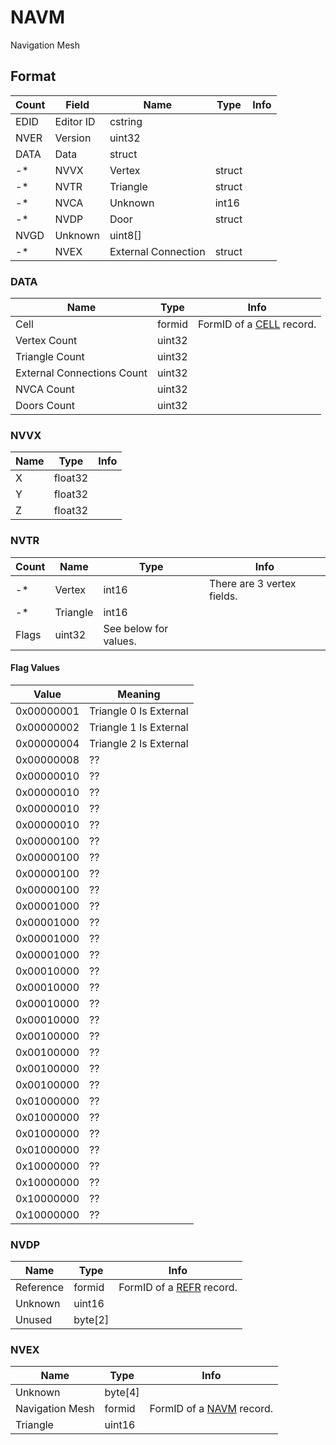 NAVM
====

Navigation Mesh

## Format

Count | Field | Name | Type | Info
------|-------|------|------|-----
 | EDID | Editor ID | cstring |
 | NVER | Version | uint32 |
 | DATA | Data | struct |
-* | NVVX | Vertex | struct |
-* | NVTR | Triangle | struct |
-* | NVCA | Unknown | int16 |
-* | NVDP | Door | struct |
 | NVGD | Unknown | uint8[] |
-* | NVEX | External Connection | struct |
 
### DATA

Name | Type | Info
-----|------|-----
Cell | formid | FormID of a [CELL](CELL.md) record.
Vertex Count | uint32 |
Triangle Count | uint32 |
External Connections Count | uint32 |
NVCA Count | uint32 |
Doors Count | uint32 |
 
### NVVX

Name | Type | Info
-----|------|-----
X | float32 |
Y | float32 |
Z | float32 |

### NVTR

Count | Name | Type | Info
------|------|------|-----
-* | Vertex | int16 | There are 3 vertex fields.
-* | Triangle | int16 | 
 | Flags | uint32 | See below for values.

#### Flag Values

Value | Meaning
------|--------
0x00000001 | Triangle 0 Is External
0x00000002 | Triangle 1 Is External
0x00000004 | Triangle 2 Is External
0x00000008 | ??
0x00000010 | ??
0x00000010 | ??
0x00000010 | ??
0x00000010 | ??
0x00000100 | ??
0x00000100 | ??
0x00000100 | ??
0x00000100 | ??
0x00001000 | ??
0x00001000 | ??
0x00001000 | ??
0x00001000 | ??
0x00010000 | ??
0x00010000 | ??
0x00010000 | ??
0x00010000 | ??
0x00100000 | ??
0x00100000 | ??
0x00100000 | ??
0x00100000 | ??
0x01000000 | ??
0x01000000 | ??
0x01000000 | ??
0x01000000 | ??
0x10000000 | ??
0x10000000 | ??
0x10000000 | ??
0x10000000 | ??

### NVDP

Name | Type | Info
-----|------|-----
Reference | formid | FormID of a [REFR](REFR.md) record.
Unknown | uint16 |
Unused | byte[2] |
 
### NVEX

Name | Type | Info
-----|------|-----
Unknown | byte[4] |
Navigation Mesh | formid | FormID of a [NAVM](NAVM.md) record.
Triangle | uint16 |
